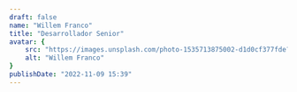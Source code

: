 ```yaml
---
draft: false
name: "Willem Franco"
title: "Desarrollador Senior"
avatar: {
    src: "https://images.unsplash.com/photo-1535713875002-d1d0cf377fde?&fit=crop&w=280",
    alt: "Willem Franco"
}
publishDate: "2022-11-09 15:39"
---
```

